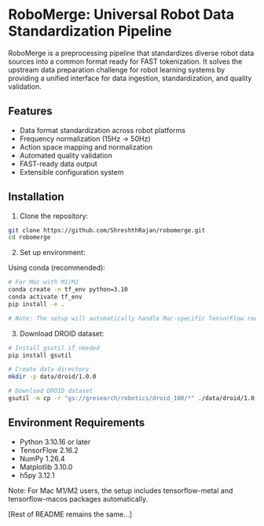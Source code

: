 # RoboMerge: Universal Robot Data Standardization Pipeline

RoboMerge is a preprocessing pipeline that standardizes diverse robot data sources into a common format ready for FAST tokenization. It solves the upstream data preparation challenge for robot learning systems by providing a unified interface for data ingestion, standardization, and quality validation.

## Features

- Data format standardization across robot platforms
- Frequency normalization (15Hz → 50Hz)
- Action space mapping and normalization
- Automated quality validation
- FAST-ready data output
- Extensible configuration system

## Installation

1. Clone the repository:
```bash
git clone https://github.com/ShreshthRajan/robomerge.git
cd robomerge
```

2. Set up environment:

Using conda (recommended):
```bash
# For Mac with M1/M2
conda create -n tf_env python=3.10
conda activate tf_env
pip install -e .

# Note: The setup will automatically handle Mac-specific TensorFlow requirements
```

3. Download DROID dataset:
```bash
# Install gsutil if needed
pip install gsutil

# Create data directory
mkdir -p data/droid/1.0.0

# Download DROID dataset
gsutil -m cp -r "gs://gresearch/robotics/droid_100/*" ./data/droid/1.0.0/
```

## Environment Requirements

- Python 3.10.16 or later
- TensorFlow 2.16.2
- NumPy 1.26.4
- Matplotlib 3.10.0
- h5py 3.12.1

Note: For Mac M1/M2 users, the setup includes tensorflow-metal and tensorflow-macos packages automatically.

[Rest of README remains the same...]
